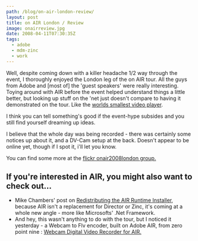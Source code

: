 ```yaml
---
path: /blog/on-air-london-review/
layout: post
title: on AIR London / Review
image: onairreview.jpg
date: 2008-04-11T07:30:35Z
tags:
  - adobe
  - mdm-zinc
  - work
---
```


Well, despite coming down with a killer headache 1/2 way through the event, I thoroughly enjoyed the London leg of the on AIR tour. All the guys from Adobe and \[most of\] the 'guest speakers' were really interesting. Toying around with AIR before the event helped understand things a little better, but looking up stuff on the 'net just doesn't compare to having it demonstrated on the tour. Like the [worlds smallest video player](http://www.webkitchen.be/2008/03/07/play-video-in-your-dock-with-air/ 'Open link in a new window').

I think you can tell something's good if the event-hype subsides and you still find yourself dreaming up ideas.

I believe that the whole day was being recorded - there was certainly some notices up about it, and a DV-Cam setup at the back. Doesn't appear to be online yet, though if I spot it, i'll let you know.

You can find some more at the [flickr onair2008london group.](http://www.flickr.com/photos/tags/onair2008london/ 'Open link in a new window')

## If you're interested in AIR, you might also want to check out...

- Mike Chambers' post on [Redistributing the AIR Runtime Installer](http://www.mikechambers.com/blog/2008/04/07/redistributing-the-adobe-air-runtime-installer/ 'Open link in a new window'), because AIR isn't a replacement for Director or Zinc, it's coming at a whole new angle - more like Microsofts' .Net Framework.
- And hey, this wasn't anything to do with the tour, but I noticed it yesterday - a Webcam to Flv encoder, built on Adobe AIR, from zero point nine : [Webcam Digital Video Recorder for AIR.](http://www.zeropointnine.com/blog/webcam-digital-video-recorder-for-air-updated 'Open link in a new window')
